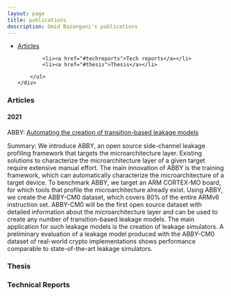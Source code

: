 ```yaml
---
layout: page
title: publications
description: Omid Bazangani's publications
---
```


<div class="navbar">
    <div class="navbar-inner">
        <ul class="nav">
        <!--<li><a href="#book">book</a></li> -->
            <li><a href="#articles">Articles</a></li>
        <!--<li><a href="#editorials">editorials</a></li> -->
        <!--<li><a href="#letters">letters</a></li> -->
        <!--<li><a href="#chapters">chapters</a></li> -->
		
            <li><a href="#techreports">Tech reports</a></li>
            <li><a href="#thesis">Thesis</a></li>
			
        </ul>
    </div>
</div>

 
### <a name="articles"></a> Articles

#### 2021

ABBY: [Automating the creation of transition-based leakage models](https://eprint.iacr.org/2021/1569)

Summary: We introduce ABBY, an open source side-channel leakage profiling framework that targets the microarchitecture layer. Existing solutions to characterize the microarchitecture layer of a given target require extensive manual effort. The main innovation of ABBY is the training framework, which can automatically characterize the microarchitecture of a target device. To benchmark ABBY, we target an ARM
CORTEX-MO board, for which tools that profile the microarchitecture already exist. Using ABBY, we create the ABBY-CM0 dataset, which
covers 80% of the entire ARMv6 instruction set. ABBY-CM0 will be the first open source dataset with detailed information about the microarchitecture layer and can be used to create any number of transition-based leakage models. The main application for such leakage models is
the creation of leakage simulators. A preliminary evaluation of a leakage model produced with the ABBY-CM0 dataset of real-world crypto implementations shows performance comparable to state-of-the-art leakage
simulators.


### <a name="thesis"></a>Thesis



### <a name="techreports"></a>Technical Reports






